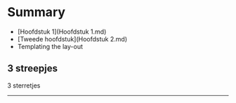 # Summary

* [Hoofdstuk 1](Hoofdstuk 1.md)
* [Tweede hoofdstuk](Hoofdstuk 2.md)
* Templating the lay-out

3 streepjes
---

3 sterretjes
***




